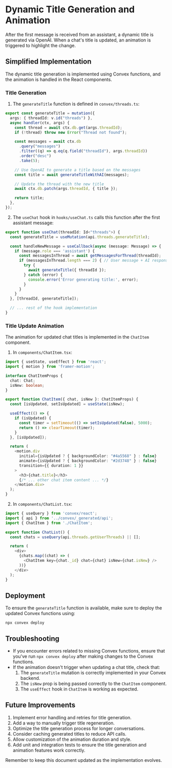 # Dynamic Title Generation and Animation

After the first message is received from an assistant, a dynamic title is generated via OpenAI. When a chat's title is updated, an animation is triggered to highlight the change.

## Simplified Implementation

The dynamic title generation is implemented using Convex functions, and the animation is handled in the React components.

### Title Generation

1. The `generateTitle` function is defined in `convex/threads.ts`:

```typescript
export const generateTitle = mutation({
  args: { threadId: v.id("threads") },
  async handler(ctx, args) {
    const thread = await ctx.db.get(args.threadId);
    if (!thread) throw new Error("Thread not found");

    const messages = await ctx.db
      .query("messages")
      .filter((q) => q.eq(q.field("threadId"), args.threadId))
      .order("desc")
      .take(5);

    // Use OpenAI to generate a title based on the messages
    const title = await generateTitleWithAI(messages);

    // Update the thread with the new title
    await ctx.db.patch(args.threadId, { title });

    return title;
  },
});
```

2. The `useChat` hook in `hooks/useChat.ts` calls this function after the first assistant message:

```typescript
export function useChat(threadId: Id<"threads">) {
  const generateTitle = useMutation(api.threads.generateTitle);

  const handleNewMessage = useCallback(async (message: Message) => {
    if (message.role === 'assistant') {
      const messagesInThread = await getMessagesForThread(threadId);
      if (messagesInThread.length === 2) { // User message + AI response
        try {
          await generateTitle({ threadId });
        } catch (error) {
          console.error('Error generating title:', error);
        }
      }
    }
  }, [threadId, generateTitle]);

  // ... rest of the hook implementation
}
```

### Title Update Animation

The animation for updated chat titles is implemented in the `ChatItem` component.

1. In `components/ChatItem.tsx`:

```typescript
import { useState, useEffect } from 'react';
import { motion } from 'framer-motion';

interface ChatItemProps {
  chat: Chat;
  isNew: boolean;
}

export function ChatItem({ chat, isNew }: ChatItemProps) {
  const [isUpdated, setIsUpdated] = useState(isNew);

  useEffect(() => {
    if (isUpdated) {
      const timer = setTimeout(() => setIsUpdated(false), 5000);
      return () => clearTimeout(timer);
    }
  }, [isUpdated]);

  return (
    <motion.div
      initial={isUpdated ? { backgroundColor: "#4a5568" } : false}
      animate={isUpdated ? { backgroundColor: "#2d3748" } : false}
      transition={{ duration: 1 }}
    >
      <h3>{chat.title}</h3>
      {/* ... other chat item content ... */}
    </motion.div>
  );
}
```

2. In `components/ChatList.tsx`:

```typescript
import { useQuery } from 'convex/react';
import { api } from '../convex/_generated/api';
import { ChatItem } from './ChatItem';

export function ChatList() {
  const chats = useQuery(api.threads.getUserThreads) || [];

  return (
    <div>
      {chats.map((chat) => (
        <ChatItem key={chat._id} chat={chat} isNew={chat.isNew} />
      ))}
    </div>
  );
}
```

## Deployment

To ensure the `generateTitle` function is available, make sure to deploy the updated Convex functions using:

```
npx convex deploy
```

## Troubleshooting

- If you encounter errors related to missing Convex functions, ensure that you've run `npx convex deploy` after making changes to the Convex functions.
- If the animation doesn't trigger when updating a chat title, check that:
  1. The `generateTitle` mutation is correctly implemented in your Convex backend.
  2. The `isNew` prop is being passed correctly to the `ChatItem` component.
  3. The `useEffect` hook in `ChatItem` is working as expected.

## Future Improvements

1. Implement error handling and retries for title generation.
2. Add a way to manually trigger title regeneration.
3. Optimize the title generation process for longer conversations.
4. Consider caching generated titles to reduce API calls.
5. Allow customization of the animation duration and style.
6. Add unit and integration tests to ensure the title generation and animation features work correctly.

Remember to keep this document updated as the implementation evolves.